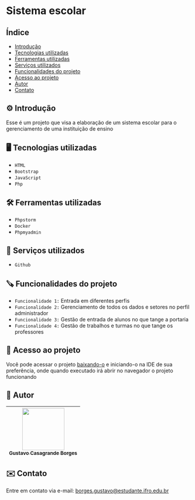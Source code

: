# Sistema escolar

## Índice
* [Introdução](#%EF%B8%8F-introdução)
* [Tecnologias utilizadas](#%EF%B8%8F-tecnologias-utilizadas)
* [Ferramentas utilizadas](#%EF%B8%8F-ferramentas-utilizadas)
* [Serviços utilizados](#-serviços-utilizados)
* [Funcionalidades do projeto](#-funcionalidades-do-projeto)
* [Acesso ao projeto](#-acesso-ao-projeto)
* [Autor](#-autor)
* [Contato](#%EF%B8%8F-contato)

## ⚙️ Introdução

Esse é um projeto que visa a elaboração de um sistema escolar para o gerenciamento de uma instituição de ensino

## 🖥️ Tecnologias utilizadas

- ``HTML``
- ``Bootstrap``
- ``JavaScript``
- ``Php``

## 🛠️ Ferramentas utilizadas

- ``Phpstorm``
- ``Docker``
- ``Phpmyadmin``

## 🧰 Serviços utilizados

- ``Github``

## 🪚 Funcionalidades do projeto

- ``Funcionalidade 1:`` Entrada em diferentes perfis
- ``Funcionalidade 2:`` Gerenciamento de todos os dados e setores no perfil administrador
- ``Funcionalidade 3:`` Gestão de entrada de alunos no que tange a portaria
- ``Funcionalidade 4:`` Gestão de trabalhos e turmas no que tange os professores

## 📂 Acesso ao projeto

Você pode acessar o projeto [baixando-o]() e iniciando-o na IDE de sua preferência, onde quando executado irá abrir no navegador o projeto funcionando

## 👤 Autor

| [<img src="https://github.com/gustavotht21.png" width=115><br><sub>Gustavo Casagrande Borges</sub>](https://github.com/gustavotht21) |  
| :---: | 

## ✉️ Contato

Entre em contato via e-mail: borges.gustavo@estudante.ifro.edu.br